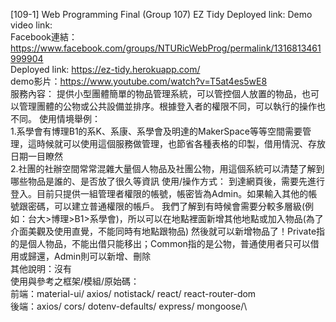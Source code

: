 [109-1] Web Programming Final (Group 107) EZ Tidy Deployed link: Demo video link: \
Facebook連結：https://www.facebook.com/groups/NTURicWebProg/permalink/1316813461999904 \
Deployed link: https://ez-tidy.herokuapp.com/ \
demo影片：https://www.youtube.com/watch?v=T5at4es5wE8 \
服務內容： 提供小型團體簡單的物品管理系統，可以管控個人放置的物品，也可以管理團體的公物或公共設備並排序。根據登入者的權限不同，可以執行的操作也不同。 使用情境舉例：\
1.系學會有博理B1的系K、系康、系學會及明達的MakerSpace等等空間需要管理，這時候就可以使用這個服務做管理，也節省各種表格的印製，借用情況、存放日期一目瞭然\
2.社團的社辦空間常常混雜大量個人物品及社團公物，用這個系統可以清楚了解到哪些物品是誰的、是否放了很久等資訊 使用/操作方式： 到達網頁後，需要先進行登入。目前只提供一組管理者權限的帳號，帳密皆為Admin。如果輸入其他的帳號跟密碼，可以建立普通權限的帳戶。 我們了解到有時候會需要分較多層級(例如：台大>博理>B1>系學會)，所以可以在地點裡面新增其他地點或加入物品(為了介面美觀及使用直覺，不能同時有地點跟物品) 然後就可以新增物品了！Private指的是個人物品，不能出借只能移出；Common指的是公物，普通使用者只可以借用或歸還，Admin則可以新增、刪除\
其他說明：沒有\
使用與參考之框架/模組/原始碼：\
前端：material-ui/ axios/ notistack/ react/ react-router-dom\
後端：axios/ cors/ dotenv-defaults/ express/ mongoose/\

